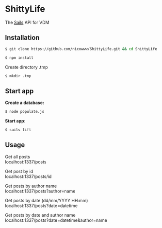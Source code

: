 # ShittyLife

The [Sails](http://sailsjs.org) API for VDM

## Installation

``` bash
$ git clone https://github.com/nicowww/ShittyLife.git && cd ShittyLife

$ npm install
```

Create directory .tmp 
``` bash
$ mkdir .tmp
```

## Start app

**Create a database:**

``` bash
$ node populate.js
```

**Start app:**
``` bash
$ sails lift
```

## Usage
Get all posts<br>
localhost:1337/posts

Get post by id<br>
localhost:1337/posts/id

Get posts by author name<br>
localhost:1337/posts?author=name

Get posts by date (dd/mm/YYYY HH:mm)<br>
localhost:1337/posts?date=datetime

Get posts by date and author name<br>
localhost:1337/posts?date=datetime&author=name
